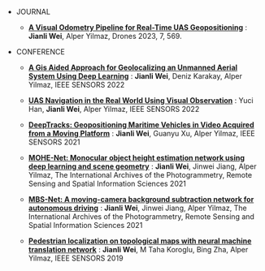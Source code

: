 * JOURNAL
   * **[A Visual Odometry Pipeline for Real-Time UAS Geopositioning](https://www.mdpi.com/2504-446X/7/9/569)**
   : **Jianli Wei**, Alper Yilmaz, Drones 2023, 7, 569.

* CONFERENCE
  * **[A Gis Aided Approach for Geolocalizing an Unmanned Aerial System Using Deep Learning](https://scholar.google.com/citations?view_op=view_citation&hl=en&user=_Oq_-Z4AAAAJ&citation_for_view=_Oq_-Z4AAAAJ:qjMakFHDy7sC)**
  : **Jianli Wei**, Deniz Karakay, Alper Yilmaz, IEEE SENSORS 2022
  
  * **[UAS Navigation in the Real World Using Visual Observation](https://scholar.google.com/citations?view_op=view_citation&hl=en&user=_Oq_-Z4AAAAJ&citation_for_view=_Oq_-Z4AAAAJ:UeHWp8X0CEIC)**
  : Yuci Han, **Jianli Wei**, Alper Yilmaz, IEEE SENSORS 2022
  
  * **[DeepTracks: Geopositioning Maritime Vehicles in Video Acquired from a Moving Platform](https://scholar.google.com/citations?view_op=view_citation&hl=en&user=_Oq_-Z4AAAAJ&citation_for_view=_Oq_-Z4AAAAJ:9yKSN-GCB0IC)**
  : **Jianli Wei**, Guanyu Xu, Alper Yilmaz, IEEE SENSORS 2021
  
  * **[MOHE-Net: Monocular object height estimation network using deep learning and scene geometry](https://scholar.google.com/citations?view_op=view_citation&hl=en&user=_Oq_-Z4AAAAJ&citation_for_view=_Oq_-Z4AAAAJ:2osOgNQ5qMEC)**
  : **Jianli Wei**, Jinwei Jiang, Alper Yilmaz, The International Archives of the Photogrammetry, Remote Sensing and Spatial Information Sciences 2021
  
  * **[MBS-Net: A moving-camera background subtraction network for autonomous driving](https://scholar.google.com/citations?view_op=view_citation&hl=en&user=_Oq_-Z4AAAAJ&citation_for_view=_Oq_-Z4AAAAJ:u-x6o8ySG0sC)**
  : **Jianli Wei**, Jinwei Jiang, Alper Yilmaz, The International Archives of the Photogrammetry, Remote Sensing and Spatial Information Sciences 2021
  
  * **[Pedestrian localization on topological maps with neural machine translation network](https://scholar.google.com/citations?view_op=view_citation&hl=en&user=_Oq_-Z4AAAAJ&citation_for_view=_Oq_-Z4AAAAJ:d1gkVwhDpl0C)**
  : **Jianli Wei**, M Taha Koroglu, Bing Zha, Alper Yilmaz, IEEE SENSORS 2019
